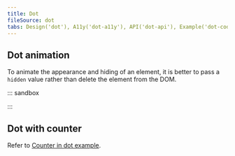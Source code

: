 ```yaml
---
title: Dot
fileSource: dot
tabs: Design('dot'), A11y('dot-a11y'), API('dot-api'), Example('dot-code'), Changelog('dot-changelog')
---
```


## Dot animation

To animate the appearance and hiding of an element, it is better to pass a `hidden` value rather than delete the element from the DOM.

::: sandbox

<script lang="tsx">
  export Demo from './examples/example_of_dot_animation.tsx';
</script>

:::

## Dot with counter

Refer to [Counter in dot example](/components/counter/counter-code#counter-in-dot).
